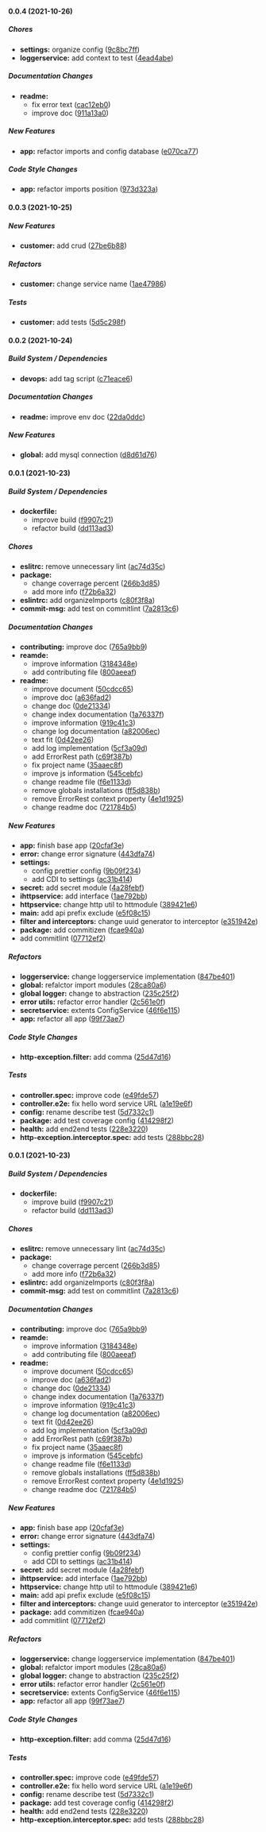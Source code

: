 #### 0.0.4 (2021-10-26)

##### Chores

* **settings:**  organize config ([9c8bc7ff](https://github.com/mikemajesty/nestjs-boilerplat/commit/9c8bc7ff31720f4853a975922c1413fea53820a7))
* **loggerservice:**  add context to test ([4ead4abe](https://github.com/mikemajesty/nestjs-boilerplat/commit/4ead4abee0530a79f947ff1677d7458a755f8278))

##### Documentation Changes

* **readme:**
  *  fix error text ([cac12eb0](https://github.com/mikemajesty/nestjs-boilerplat/commit/cac12eb054768db6fd7c3066ea95954e20c91a66))
  *  improve doc ([911a13a0](https://github.com/mikemajesty/nestjs-boilerplat/commit/911a13a0866d690251b17a32f14149bc25b5d290))

##### New Features

* **app:**  refactor imports and config database ([e070ca77](https://github.com/mikemajesty/nestjs-boilerplat/commit/e070ca7768e7fc413bbe2a9fee15453b26ec0ce3))

##### Code Style Changes

* **app:**  refactor imports position ([973d323a](https://github.com/mikemajesty/nestjs-boilerplat/commit/973d323ad47b700f593a897ce4cc71dfe4319b3b))

#### 0.0.3 (2021-10-25)

##### New Features

* **customer:**  add crud ([27be6b88](https://github.com/mikemajesty/nestjs-boilerplat/commit/27be6b886fba8856459a1dd8b24c37d249c0cb15))

##### Refactors

* **customer:**  change service name ([1ae47986](https://github.com/mikemajesty/nestjs-boilerplat/commit/1ae479862ebbafa5547d77ccda3068e8ced7aad4))

##### Tests

* **customer:**  add tests ([5d5c298f](https://github.com/mikemajesty/nestjs-boilerplat/commit/5d5c298fd545b0d0a9c70ff7242aaaaaa9483bbe))

#### 0.0.2 (2021-10-24)

##### Build System / Dependencies

* **devops:**  add tag script ([c71eace6](https://github.com/mikemajesty/nestjs-boilerplat/commit/c71eace69c42286f9b22e4a5fa361be7acb46554))

##### Documentation Changes

* **readme:**  improve env doc ([22da0ddc](https://github.com/mikemajesty/nestjs-boilerplat/commit/22da0ddc4029945a1dc2bcad5f61dd0dcb59ff0f))

##### New Features

* **global:**  add mysql connection ([d8d61d76](https://github.com/mikemajesty/nestjs-boilerplat/commit/d8d61d76ef10eb711afbcd5035b00da2f5273b2a))

#### 0.0.1 (2021-10-23)

##### Build System / Dependencies

* **dockerfile:**
  *  improve build ([f9907c21](https://github.com/mikemajesty/nestjs-boilerplat/commit/f9907c21411d4415534031eac33c2579c9a252f0))
  *  refactor build ([dd113ad3](https://github.com/mikemajesty/nestjs-boilerplat/commit/dd113ad3e53cd94e76a09b5053a1fd8860d785da))

##### Chores

* **eslitrc:**  remove unnecessary lint ([ac74d35c](https://github.com/mikemajesty/nestjs-boilerplat/commit/ac74d35c32d218767e4e893feb6179e06051ac5d))
* **package:**
  *  change coverrage percent ([266b3d85](https://github.com/mikemajesty/nestjs-boilerplat/commit/266b3d850548847e06cb152267ce6f82c6671211))
  *  add more info ([f72b6a32](https://github.com/mikemajesty/nestjs-boilerplat/commit/f72b6a32e127d9f5979505f0ba00dec5a3e4bf8e))
* **eslintrc:**  add organizeImports ([c80f3f8a](https://github.com/mikemajesty/nestjs-boilerplat/commit/c80f3f8a8e0ec82e0433e86153cdaa3dfb5d25dc))
* **commit-msg:**  add test on commitlint ([7a2813c6](https://github.com/mikemajesty/nestjs-boilerplat/commit/7a2813c67c72dcae803826d33c2d7054914332b7))

##### Documentation Changes

* **contributing:**  improve doc ([765a9bb9](https://github.com/mikemajesty/nestjs-boilerplat/commit/765a9bb9a5b5c906ffab74d7ac290c06613806fd))
* **reamde:**
  *  improve information ([3184348e](https://github.com/mikemajesty/nestjs-boilerplat/commit/3184348e16407bafec023b592b184b7fe259329f))
  *  add contributing file ([800aeeaf](https://github.com/mikemajesty/nestjs-boilerplat/commit/800aeeaf4c37c8fff50c57ec26817cb5af3ad9d2))
* **readme:**
  *  improve document ([50cdcc65](https://github.com/mikemajesty/nestjs-boilerplat/commit/50cdcc65041b3af5f92e96f332468e7aa61ede8d))
  *  improve doc ([a636fad2](https://github.com/mikemajesty/nestjs-boilerplat/commit/a636fad286224d5488457f1ebb7972f52c783fe1))
  *  change doc ([0de21334](https://github.com/mikemajesty/nestjs-boilerplat/commit/0de2133441fc8baaeb48fb54a0e960f2e3cd4fc3))
  *  change index documentation ([1a76337f](https://github.com/mikemajesty/nestjs-boilerplat/commit/1a76337fc5ba22f72c1fc14cde8273e3ad80714a))
  *  improve information ([919c41c3](https://github.com/mikemajesty/nestjs-boilerplat/commit/919c41c3d10b91b9c59e95958654c4a0ab8b92b1))
  *  change log documentation ([a82006ec](https://github.com/mikemajesty/nestjs-boilerplat/commit/a82006ec2903f7d3bddf62e6bc0c46523da09ae8))
  *  text fit ([0d42ee26](https://github.com/mikemajesty/nestjs-boilerplat/commit/0d42ee261c8697e97d8d682d9771707a53b925f3))
  *  add log implementation ([5cf3a09d](https://github.com/mikemajesty/nestjs-boilerplat/commit/5cf3a09d2b179984a0766b7e05a946a8687dfa31))
  *  add ErrorRest path ([c69f387b](https://github.com/mikemajesty/nestjs-boilerplat/commit/c69f387b990d25b9c4949c1886d1a0ed22f061de))
  *  fix project name ([35aaec8f](https://github.com/mikemajesty/nestjs-boilerplat/commit/35aaec8f6a4c6f252817f932d458ebbc54f87b7b))
  *  improve js information ([545cebfc](https://github.com/mikemajesty/nestjs-boilerplat/commit/545cebfcd40115bf4fdd812c8f40bd62cd8f8661))
  *  change readme file ([f6e1133d](https://github.com/mikemajesty/nestjs-boilerplat/commit/f6e1133d20c37e057cab7d7b527d6e9615473d11))
  *  remove globals installations ([ff5d838b](https://github.com/mikemajesty/nestjs-boilerplat/commit/ff5d838ba52c8e291c16d895562af78d31a19f23))
  *  remove ErrorRest context property ([4e1d1925](https://github.com/mikemajesty/nestjs-boilerplat/commit/4e1d1925b1dd100307a374b4684b4453c5e66166))
  *  change readme doc ([721784b5](https://github.com/mikemajesty/nestjs-boilerplat/commit/721784b572c4d415e51ad0536584214dcb8968af))

##### New Features

* **app:**  finish base app ([20cfaf3e](https://github.com/mikemajesty/nestjs-boilerplat/commit/20cfaf3efcdb61fce6e24e2163371f068b8921cb))
* **error:**  change error signature ([443dfa74](https://github.com/mikemajesty/nestjs-boilerplat/commit/443dfa746795b4ee6d2ac0a350459e3e3cf1bbe1))
* **settings:**
  *  config prettier config ([9b09f234](https://github.com/mikemajesty/nestjs-boilerplat/commit/9b09f2341974a4c06e72f50e27ea70ac65753a8d))
  *  add CDI to settings ([ac31b414](https://github.com/mikemajesty/nestjs-boilerplat/commit/ac31b4144fd7145d6e60bde9558a070571861d76))
* **secret:**  add secret module ([4a28febf](https://github.com/mikemajesty/nestjs-boilerplat/commit/4a28febf689145ec89b13215c7f6a3383b3d3fcd))
* **ihttpservice:**  add interface ([1ae792bb](https://github.com/mikemajesty/nestjs-boilerplat/commit/1ae792bb24ac49eafb910695e4447848a91eb908))
* **httpservice:**  change http util to httmodule ([389421e6](https://github.com/mikemajesty/nestjs-boilerplat/commit/389421e6235c98b1e91dfa0ed68e4f9cd3e58456))
* **main:**  add api prefix exclude ([e5f08c15](https://github.com/mikemajesty/nestjs-boilerplat/commit/e5f08c15fe293147ea7241ae8791507dd37317d3))
* **filter and interceptors:**  change uuid generator to interceptor ([e351942e](https://github.com/mikemajesty/nestjs-boilerplat/commit/e351942e4a9a55d10e70590ce4eec85a17713f2d))
* **package:**  add commitizen ([fcae940a](https://github.com/mikemajesty/nestjs-boilerplat/commit/fcae940a9f0f982266dd1cd94e2e2d78463f8573))
*  add commitlint ([07712ef2](https://github.com/mikemajesty/nestjs-boilerplat/commit/07712ef2a0a9411242155adcd913d341a5ee8f1b))

##### Refactors

* **loggerservice:**  change loggerservice implementation ([847be401](https://github.com/mikemajesty/nestjs-boilerplat/commit/847be40112ec7c30e4fd8226ef8d6746020e33c0))
* **global:**  refalctor import modules ([28ca80a6](https://github.com/mikemajesty/nestjs-boilerplat/commit/28ca80a685bcbb9b136a522f45184d6654de1e02))
* **global logger:**  change to abstraction ([235c25f2](https://github.com/mikemajesty/nestjs-boilerplat/commit/235c25f23f3463204e955fdaa709060459676a73))
* **error utils:**  refactor error handler ([2c561e0f](https://github.com/mikemajesty/nestjs-boilerplat/commit/2c561e0fae81231c7de39f509a8c05dde97b1097))
* **secretservice:**  extents ConfigService ([46f6e115](https://github.com/mikemajesty/nestjs-boilerplat/commit/46f6e11581ce45500a4f2df046007195b7e062a1))
* **app:**  refactor all app ([99f73ae7](https://github.com/mikemajesty/nestjs-boilerplat/commit/99f73ae79b0b1b54fedfe87b1e2c3930e5604729))

##### Code Style Changes

* **http-exception.filter:**  add comma ([25d47d16](https://github.com/mikemajesty/nestjs-boilerplat/commit/25d47d16773b22e6d97e36ecae06c54c04bea09f))

##### Tests

* **controller.spec:**  improve code ([e49fde57](https://github.com/mikemajesty/nestjs-boilerplat/commit/e49fde574d96d83c7b6acfdac804c77ea9a92157))
* **controller.e2e:**  fix hello word service URL ([a1e19e6f](https://github.com/mikemajesty/nestjs-boilerplat/commit/a1e19e6f762090eea372e4a47e59d85224af3ce2))
* **config:**  rename describe test ([5d7332c1](https://github.com/mikemajesty/nestjs-boilerplat/commit/5d7332c1292544ad64ea17ace9fa3c547fc52daa))
* **package:**  add test coverage config ([414298f2](https://github.com/mikemajesty/nestjs-boilerplat/commit/414298f22c7e2ad4402a3e0dfbc52180fa56595a))
* **health:**  add end2end tests ([228e3220](https://github.com/mikemajesty/nestjs-boilerplat/commit/228e322041d11b4ae3196ae6f7458f4905b15d15))
* **http-exception.interceptor.spec:**  add tests ([288bbc28](https://github.com/mikemajesty/nestjs-boilerplat/commit/288bbc2853de9f81ba77eea44f2ad22b95ac92a8))

#### 0.0.1 (2021-10-23)

##### Build System / Dependencies

* **dockerfile:**
  *  improve build ([f9907c21](https://github.com/mikemajesty/nestjs-boilerplat/commit/f9907c21411d4415534031eac33c2579c9a252f0))
  *  refactor build ([dd113ad3](https://github.com/mikemajesty/nestjs-boilerplat/commit/dd113ad3e53cd94e76a09b5053a1fd8860d785da))

##### Chores

* **eslitrc:**  remove unnecessary lint ([ac74d35c](https://github.com/mikemajesty/nestjs-boilerplat/commit/ac74d35c32d218767e4e893feb6179e06051ac5d))
* **package:**
  *  change coverrage percent ([266b3d85](https://github.com/mikemajesty/nestjs-boilerplat/commit/266b3d850548847e06cb152267ce6f82c6671211))
  *  add more info ([f72b6a32](https://github.com/mikemajesty/nestjs-boilerplat/commit/f72b6a32e127d9f5979505f0ba00dec5a3e4bf8e))
* **eslintrc:**  add organizeImports ([c80f3f8a](https://github.com/mikemajesty/nestjs-boilerplat/commit/c80f3f8a8e0ec82e0433e86153cdaa3dfb5d25dc))
* **commit-msg:**  add test on commitlint ([7a2813c6](https://github.com/mikemajesty/nestjs-boilerplat/commit/7a2813c67c72dcae803826d33c2d7054914332b7))

##### Documentation Changes

* **contributing:**  improve doc ([765a9bb9](https://github.com/mikemajesty/nestjs-boilerplat/commit/765a9bb9a5b5c906ffab74d7ac290c06613806fd))
* **reamde:**
  *  improve information ([3184348e](https://github.com/mikemajesty/nestjs-boilerplat/commit/3184348e16407bafec023b592b184b7fe259329f))
  *  add contributing file ([800aeeaf](https://github.com/mikemajesty/nestjs-boilerplat/commit/800aeeaf4c37c8fff50c57ec26817cb5af3ad9d2))
* **readme:**
  *  improve document ([50cdcc65](https://github.com/mikemajesty/nestjs-boilerplat/commit/50cdcc65041b3af5f92e96f332468e7aa61ede8d))
  *  improve doc ([a636fad2](https://github.com/mikemajesty/nestjs-boilerplat/commit/a636fad286224d5488457f1ebb7972f52c783fe1))
  *  change doc ([0de21334](https://github.com/mikemajesty/nestjs-boilerplat/commit/0de2133441fc8baaeb48fb54a0e960f2e3cd4fc3))
  *  change index documentation ([1a76337f](https://github.com/mikemajesty/nestjs-boilerplat/commit/1a76337fc5ba22f72c1fc14cde8273e3ad80714a))
  *  improve information ([919c41c3](https://github.com/mikemajesty/nestjs-boilerplat/commit/919c41c3d10b91b9c59e95958654c4a0ab8b92b1))
  *  change log documentation ([a82006ec](https://github.com/mikemajesty/nestjs-boilerplat/commit/a82006ec2903f7d3bddf62e6bc0c46523da09ae8))
  *  text fit ([0d42ee26](https://github.com/mikemajesty/nestjs-boilerplat/commit/0d42ee261c8697e97d8d682d9771707a53b925f3))
  *  add log implementation ([5cf3a09d](https://github.com/mikemajesty/nestjs-boilerplat/commit/5cf3a09d2b179984a0766b7e05a946a8687dfa31))
  *  add ErrorRest path ([c69f387b](https://github.com/mikemajesty/nestjs-boilerplat/commit/c69f387b990d25b9c4949c1886d1a0ed22f061de))
  *  fix project name ([35aaec8f](https://github.com/mikemajesty/nestjs-boilerplat/commit/35aaec8f6a4c6f252817f932d458ebbc54f87b7b))
  *  improve js information ([545cebfc](https://github.com/mikemajesty/nestjs-boilerplat/commit/545cebfcd40115bf4fdd812c8f40bd62cd8f8661))
  *  change readme file ([f6e1133d](https://github.com/mikemajesty/nestjs-boilerplat/commit/f6e1133d20c37e057cab7d7b527d6e9615473d11))
  *  remove globals installations ([ff5d838b](https://github.com/mikemajesty/nestjs-boilerplat/commit/ff5d838ba52c8e291c16d895562af78d31a19f23))
  *  remove ErrorRest context property ([4e1d1925](https://github.com/mikemajesty/nestjs-boilerplat/commit/4e1d1925b1dd100307a374b4684b4453c5e66166))
  *  change readme doc ([721784b5](https://github.com/mikemajesty/nestjs-boilerplat/commit/721784b572c4d415e51ad0536584214dcb8968af))

##### New Features

* **app:**  finish base app ([20cfaf3e](https://github.com/mikemajesty/nestjs-boilerplat/commit/20cfaf3efcdb61fce6e24e2163371f068b8921cb))
* **error:**  change error signature ([443dfa74](https://github.com/mikemajesty/nestjs-boilerplat/commit/443dfa746795b4ee6d2ac0a350459e3e3cf1bbe1))
* **settings:**
  *  config prettier config ([9b09f234](https://github.com/mikemajesty/nestjs-boilerplat/commit/9b09f2341974a4c06e72f50e27ea70ac65753a8d))
  *  add CDI to settings ([ac31b414](https://github.com/mikemajesty/nestjs-boilerplat/commit/ac31b4144fd7145d6e60bde9558a070571861d76))
* **secret:**  add secret module ([4a28febf](https://github.com/mikemajesty/nestjs-boilerplat/commit/4a28febf689145ec89b13215c7f6a3383b3d3fcd))
* **ihttpservice:**  add interface ([1ae792bb](https://github.com/mikemajesty/nestjs-boilerplat/commit/1ae792bb24ac49eafb910695e4447848a91eb908))
* **httpservice:**  change http util to httmodule ([389421e6](https://github.com/mikemajesty/nestjs-boilerplat/commit/389421e6235c98b1e91dfa0ed68e4f9cd3e58456))
* **main:**  add api prefix exclude ([e5f08c15](https://github.com/mikemajesty/nestjs-boilerplat/commit/e5f08c15fe293147ea7241ae8791507dd37317d3))
* **filter and interceptors:**  change uuid generator to interceptor ([e351942e](https://github.com/mikemajesty/nestjs-boilerplat/commit/e351942e4a9a55d10e70590ce4eec85a17713f2d))
* **package:**  add commitizen ([fcae940a](https://github.com/mikemajesty/nestjs-boilerplat/commit/fcae940a9f0f982266dd1cd94e2e2d78463f8573))
*  add commitlint ([07712ef2](https://github.com/mikemajesty/nestjs-boilerplat/commit/07712ef2a0a9411242155adcd913d341a5ee8f1b))

##### Refactors

* **loggerservice:**  change loggerservice implementation ([847be401](https://github.com/mikemajesty/nestjs-boilerplat/commit/847be40112ec7c30e4fd8226ef8d6746020e33c0))
* **global:**  refalctor import modules ([28ca80a6](https://github.com/mikemajesty/nestjs-boilerplat/commit/28ca80a685bcbb9b136a522f45184d6654de1e02))
* **global logger:**  change to abstraction ([235c25f2](https://github.com/mikemajesty/nestjs-boilerplat/commit/235c25f23f3463204e955fdaa709060459676a73))
* **error utils:**  refactor error handler ([2c561e0f](https://github.com/mikemajesty/nestjs-boilerplat/commit/2c561e0fae81231c7de39f509a8c05dde97b1097))
* **secretservice:**  extents ConfigService ([46f6e115](https://github.com/mikemajesty/nestjs-boilerplat/commit/46f6e11581ce45500a4f2df046007195b7e062a1))
* **app:**  refactor all app ([99f73ae7](https://github.com/mikemajesty/nestjs-boilerplat/commit/99f73ae79b0b1b54fedfe87b1e2c3930e5604729))

##### Code Style Changes

* **http-exception.filter:**  add comma ([25d47d16](https://github.com/mikemajesty/nestjs-boilerplat/commit/25d47d16773b22e6d97e36ecae06c54c04bea09f))

##### Tests

* **controller.spec:**  improve code ([e49fde57](https://github.com/mikemajesty/nestjs-boilerplat/commit/e49fde574d96d83c7b6acfdac804c77ea9a92157))
* **controller.e2e:**  fix hello word service URL ([a1e19e6f](https://github.com/mikemajesty/nestjs-boilerplat/commit/a1e19e6f762090eea372e4a47e59d85224af3ce2))
* **config:**  rename describe test ([5d7332c1](https://github.com/mikemajesty/nestjs-boilerplat/commit/5d7332c1292544ad64ea17ace9fa3c547fc52daa))
* **package:**  add test coverage config ([414298f2](https://github.com/mikemajesty/nestjs-boilerplat/commit/414298f22c7e2ad4402a3e0dfbc52180fa56595a))
* **health:**  add end2end tests ([228e3220](https://github.com/mikemajesty/nestjs-boilerplat/commit/228e322041d11b4ae3196ae6f7458f4905b15d15))
* **http-exception.interceptor.spec:**  add tests ([288bbc28](https://github.com/mikemajesty/nestjs-boilerplat/commit/288bbc2853de9f81ba77eea44f2ad22b95ac92a8))

